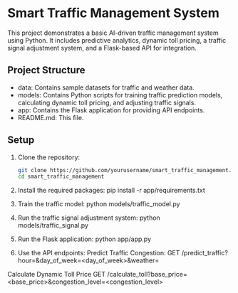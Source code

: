 # Smart Traffic Management System

This project demonstrates a basic AI-driven traffic management system using Python. It includes predictive analytics, dynamic toll pricing, a traffic signal adjustment system, and a Flask-based API for integration.

## Project Structure

- data: Contains sample datasets for traffic and weather data.
- models: Contains Python scripts for training traffic prediction models, calculating dynamic toll pricing, and adjusting traffic signals.
- app: Contains the Flask application for providing API endpoints.
- README.md: This file.
 
## Setup

1. Clone the repository:
   ```bash
   git clone https://github.com/yourusername/smart_traffic_management.git
   cd smart_traffic_management

2. Install the required packages:
   pip install -r app/requirements.txt

3. Train the traffic model:
   python models/traffic_model.py

4. Run the traffic signal adjustment system:
   python models/traffic_signal.py

5. Run the Flask application:
   python app/app.py

6. Use the API endpoints:
  Predict Traffic Congestion:
  GET /predict_traffic?hour=<hour>&day_of_week=<day_of_week>&weather=<weather>

  Calculate Dynamic Toll Price
  GET /calculate_toll?base_price=<base_price>&congestion_level=<congestion_level>
